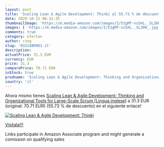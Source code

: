 ```yaml
---
layout: post
title: 'Scaling Lean & Agile Development: Thinki al 55.73 % de descuento'
date: 2020-10-11 06:32:35
thumbnailImage: 'https://m.media-amazon.com/images/I/51gMf-ncbXL._SL200_.jpg'
images: [ 'https://m.media-amazon.com/images/I/51gMf-ncbXL._SL200_.jpg' ]
comments: true
category: ofertas
author: ring
slug: '0321480961-it'
description:
actualPrice: 31.3 EUR
currency: EUR
price: 31.3
comparePrice: 70.71 EUR
inStock: true
prodname: 'Scaling Lean & Agile Development: Thinking and Organizational Tools for Large-Scale Scrum [Lingua inglese]'
country: 'it'
---
```


Ahora mismo tienes [Scaling Lean & Agile Development: Thinking and Organizational Tools for Large-Scale Scrum [Lingua inglese]](https://www.amazon.it/dp/0321480961/?tag=tolees00-21) a 31.3 EUR (original: 70.71 EUR) (55.73 %  de descuento) en el siguiente enlace!

[![Scaling Lean & Agile Development: Thinki](https://m.media-amazon.com/images/I/51gMf-ncbXL._SL200_.jpg)](https://www.amazon.it/dp/0321480961/?tag=tolees00-21)

[Visítala!!!](https://www.amazon.it/dp/0321480961/?tag=tolees00-21)

Links participate in Amazon Associate program and might generate a comission on qualifying sales
